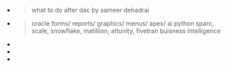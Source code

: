 - > what to do after dac
  by sameer dehadrai
- > oracle forms/ reports/ graphics/ menus/ apex/ ai
  python
  sparc,
  scale,
  snowflake,
  matillion,
  attunity,
  fivetran
  buisness intelligence
-
-
-
